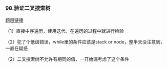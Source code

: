 ### 98.验证二叉搜索树

[题目链接](https://leetcode-cn.com/problems/validate-binary-search-tree/)

（1）直接中序遍历，使用迭代，在遍历的过程中就进行检验

（2）犯了个低级错误，while里的条件应该是stack or node，整半天没注意到，一直在疑惑

（2）二叉搜索树不允许有相同的值，一开始漏考虑了这个条件



